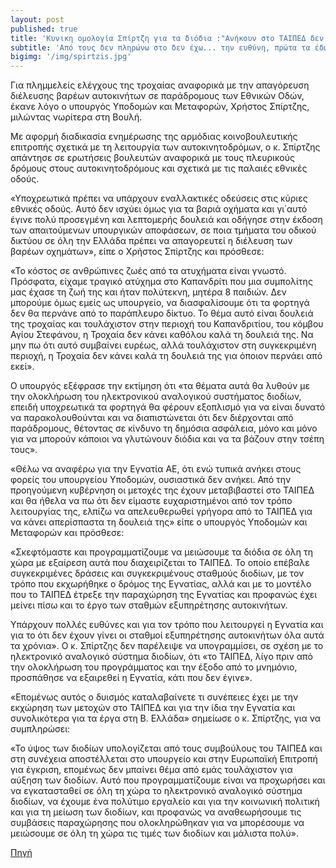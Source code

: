 ```yaml
---
layout: post
published: true
title: 'Κυνικη ομολογία Σπίρτζη για τα διόδια :"Ανήκουν στο ΤΑΙΠΕΔ δεν έχω την ευθύνη" - προγραμματιζουμε την αναλογική χρέωση για να μειωθούν οι τιμές'
subtitle: 'Από τους δεν πληρώνω στο δεν έχω... την ευθύνη, πρώτα τα έδωσαν όλα στο υπερταμειο και μετά διαπιστώνουν ότι δεν μπορούν να έχουν λόγο στην διαμόρφωση των τιμών στα διόδια'
bigimg: '/img/spirtzis.jpg'	
---
```


Για πλημμελείς ελέγχους της τροχαίας αναφορικά με την απαγόρευση διέλευσης βαρέων αυτοκινήτων σε παράδρομους των Εθνικών Οδών, έκανε λόγο ο υπουργός Υποδομών και Μεταφορών, Χρήστος Σπίρτζης, μιλώντας νωρίτερα στη Βουλή.

Mε αφορμή διαδικασία ενημέρωσης της αρμόδιας κοινοβουλευτικής επιτροπής σχετικά με τη λειτουργία των αυτοκινητοδρόμων, ο κ. Σπίρτζης απάντησε σε ερωτήσεις βουλευτών αναφορικά με τους πλευρικούς δρόμους στους αυτοκινητοδρόμους και σχετικά με τις παλαιές εθνικές οδούς.

«Υποχρεωτικά πρέπει να υπάρχουν εναλλακτικές οδεύσεις στις κύριες εθνικές οδούς. Αυτό δεν ισχύει όμως για τα βαριά οχήματα και γι΄αυτό έγινε πολύ προσεγμένη και λεπτομερής δουλειά και οδήγησε στην έκδοση των απαιτούμενων υπουργικών αποφάσεων, σε ποια τμήματα του οδικού δικτύου σε όλη την Ελλάδα πρέπει να απαγορευτεί η διέλευση των βαρέων οχημάτων», είπε ο Χρήστος Σπίρτζης και πρόσθεσε:

«Το κόστος σε ανθρώπινες ζωές από τα ατυχήματα είναι γνωστό. Πρόσφατα, είχαμε τραγικό ατύχημα στο Καπανδρίτι που μια συμπολίτης μας έχασε τη ζωή της και ήταν πολύτεκνη, μητέρα 8 παιδιών. Δεν μπορούμε όμως εμείς ως υπουργείο, να διασφαλίσουμε ότι τα φορτηγά δεν θα περνάνε από το παράπλευρο δίκτυο. Το θέμα αυτό είναι δουλειά της τροχαίας και τουλάχιστον στην περιοχή του Καπανδριτίου, του κόμβου Αγίου Στεφάνου, η Τροχαία δεν κάνει καθόλου καλά τη δουλειά της. Να μην πω ότι αυτό συμβαίνει ευρέως, αλλά τουλάχιστον στη συγκεκριμένη περιοχή, η Τροχαία δεν κάνει καλά τη δουλειά της για όποιον περνάει από εκεί».

Ο υπουργός εξέφρασε την εκτίμηση ότι «τα θέματα αυτά θα λυθούν με την ολοκλήρωση του ηλεκτρονικού αναλογικού συστήματος διοδίων, επειδή υποχρεωτικά τα φορτηγά θα φέρουν εξοπλισμό για να είναι δυνατό να παρακολουθούνται και να διαπιστώνεται ότι δεν διέρχονται από παράδρομους, θέτοντας σε κίνδυνο τη δημόσια ασφάλεια, μόνο και μόνο για να μπορούν κάποιοι να γλυτώνουν διόδια και να τα βάζουν στην τσέπη τους».

«Θέλω να αναφέρω για την Εγνατία ΑΕ, ότι ενώ τυπικά ανήκει στους φορείς του υπουργείου Υποδομών, ουσιαστικά δεν ανήκει. Από την προηγούμενη κυβέρνηση οι μετοχές της έχουν μεταβιβαστεί στο ΤΑΙΠΕΔ και θα ήθελα να πω ότι δεν είμαστε ευχαριστημένοι από τον τρόπο λειτουργίας της, ελπίζω να απελευθερωθεί γρήγορα από το ΤΑΙΠΕΔ για να κάνει απερίσπαστα τη δουλειά της» είπε ο υπουργός Υποδομών και Μεταφορών και πρόσθεσε:

«Σκεφτόμαστε και προγραμματίζουμε να μειώσουμε τα διόδια σε όλη τη χώρα με εξαίρεση αυτά που διαχειρίζεται το ΤΑΙΠΕΔ. Το οποίο επέβαλε συγκεκριμένες δράσεις και συγκεκριμένους σταθμούς διοδίων, με τον τρόπο που εκχωρήθηκε ο δρόμος της Εγνατίας, αλλά και με το μοντέλο που το ΤΑΙΠΕΔ έτρεξε την παραχώρηση της Εγνατίας και προφανώς έχει μείνει πίσω και το έργο των σταθμών εξυπηρέτησης αυτοκινήτων.

Υπάρχουν πολλές ευθύνες και για τον τρόπο που λειτουργεί η Εγνατία και για το ότι δεν έχουν γίνει οι σταθμοί εξυπηρέτησης αυτοκινήτων όλα αυτά τα χρόνια». Ο κ. Σπίρτζης δεν παρέλειψε να υπογραμμίσει, σε σχέση με το ηλεκτρονικό αναλογικό σύστημα διοδίων, ότι «το ΤΑΙΠΕΔ, λίγο πριν από την ολοκλήρωση του προγράμματος και την έξοδο από το μνημόνιο, προσπάθησε να εξαιρεθεί η Εγνατία, κάτι που δεν έγινε».

«Επομένως αυτός ο δυισμός καταλαβαίνετε τι συνέπειες έχει με την εκχώρηση των μετοχών στο ΤΑΙΠΕΔ και για την ίδια την Εγνατία και συνολικότερα για τα έργα στη Β. Ελλάδα» σημείωσε ο κ. Σπίρτζης, για να συμπληρώσει:

«Το ύψος των διοδίων υπολογίζεται από τους συμβούλους του ΤΑΙΠΕΔ και στη συνέχεια αποστέλλεται στο υπουργείο και στην Ευρωπαϊκή Επιτροπή για έγκριση, επομένως δεν μπαίνει θέμα από εμάς τουλάχιστον για αύξηση των διοδίων. Αυτό που προγραμματίζουμε είναι να προχωρήσει και να εγκατασταθεί σε όλη τη χώρα το ηλεκτρονικό αναλογικό σύστημα διοδίων, να έχουμε ένα πολύτιμο εργαλείο και για την κοινωνική πολιτική και για τη μείωση των διοδίων, και προφανώς να αναθεωρήσουμε τις συμβάσεις παραχώρησης που ολοκληρώθηκαν για να μπορέσουμε να μειώσουμε σε όλη τη χώρα τις τιμές των διοδίων και μάλιστα πολύ».


[Πηγή](https://www.dikaiologitika.gr/eidhseis/politikes-eidhseis/225104/kyniki-omologia-spirtzi-gia-ta-diodia-anikoun-sto-taiped-den-exo-tin-efthyni-programmatizoume-tin-analogiki-xreosi-gia-na-meiothoyn-oi-times)



